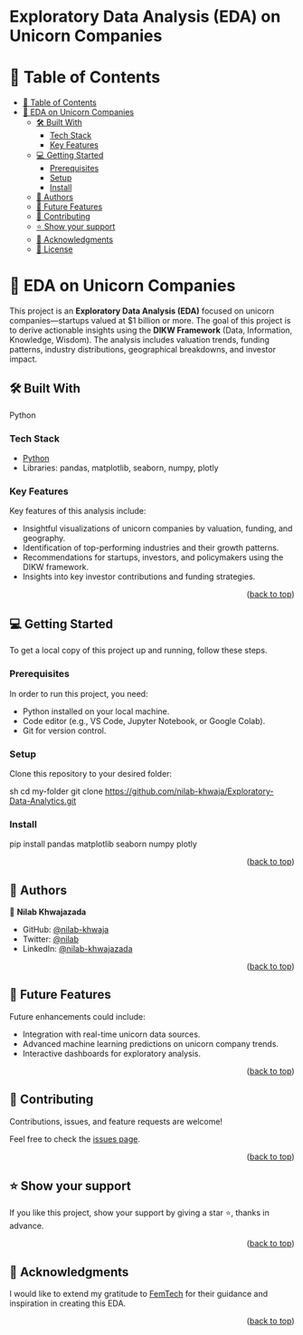 <h1>Exploratory Data Analysis (EDA) on Unicorn Companies</h1>

<a name="readme-top"></a>

<!-- TABLE OF CONTENTS -->

# 📗 Table of Contents

- [📗 Table of Contents](#-table-of-contents)
- [📖 EDA on Unicorn Companies ](#-eda-on-unicorn-companies-)
  - [🛠 Built With ](#-built-with-)
    - [Tech Stack ](#tech-stack-)
    - [Key Features ](#key-features-)
  - [💻 Getting Started ](#-getting-started-)
    - [Prerequisites](#prerequisites)
    - [Setup](#setup)
    - [Install](#install)
  - [👥 Authors ](#-authors-)
  - [🔭 Future Features ](#-future-features-)
  - [🤝 Contributing ](#-contributing-)
  - [⭐️ Show your support ](#️-show-your-support-)
  - [🙏 Acknowledgments ](#-acknowledgments-)
  - [📝 License ](#-license-)

<!-- PROJECT DESCRIPTION -->

# 📖 EDA on Unicorn Companies <a name="about-project"></a>

This project is an **Exploratory Data Analysis (EDA)** focused on unicorn companies—startups valued at $1 billion or more. The goal of this project is to derive actionable insights using the **DIKW Framework** (Data, Information, Knowledge, Wisdom). The analysis includes valuation trends, funding patterns, industry distributions, geographical breakdowns, and investor impact.

## 🛠 Built With <a name="built-with"></a>
Python

### Tech Stack <a name="tech-stack"></a>

- <a href="https://www.python.org/">Python</a>
- Libraries: pandas, matplotlib, seaborn, numpy, plotly

<!-- Features -->

### Key Features <a name="key-features"></a>

Key features of this analysis include:

- Insightful visualizations of unicorn companies by valuation, funding, and geography.
- Identification of top-performing industries and their growth patterns.
- Recommendations for startups, investors, and policymakers using the DIKW framework.
- Insights into key investor contributions and funding strategies.

<p align="right">(<a href="#readme-top">back to top</a>)</p>

<!-- GETTING STARTED -->

## 💻 Getting Started <a name="getting-started"></a>

To get a local copy of this project up and running, follow these steps.

### Prerequisites

In order to run this project, you need:
- Python installed on your local machine.
- Code editor (e.g., VS Code, Jupyter Notebook, or Google Colab).
- Git for version control.

### Setup

Clone this repository to your desired folder:

sh
  cd my-folder
  git clone https://github.com/nilab-khwaja/Exploratory-Data-Analytics.git

### Install
pip install pandas matplotlib seaborn numpy plotly

<p align="right">(<a href="#readme-top">back to top</a>)</p>

<!-- AUTHORS -->

## 👥 Authors <a name="authors"></a>
 
 👤 **Nilab Khwajazada**

- GitHub: [@nilab-khwaja](https://github.com/nilab-khwaja)
- Twitter: [@nilab](https://x.com/NilabKhwajazada?t=hEkqy2CCNFOIfGtbmD2gLA&s=35)
- LinkedIn: [@nilab-khwajazada](https://www.linkedin.com/in/nilab-khwajazada)


<p align="right">(<a href="#readme-top">back to top</a>)</p>

<!-- FUTURE FEATURES -->

## 🔭 Future Features <a name="future-features"></a>

Future enhancements could include:

- Integration with real-time unicorn data sources.
- Advanced machine learning predictions on unicorn company trends.
- Interactive dashboards for exploratory analysis.

<p align="right">(<a href="#readme-top">back to top</a>)</p>

<!-- CONTRIBUTING -->

## 🤝 Contributing <a name="contributing"></a>

Contributions, issues, and feature requests are welcome!

Feel free to check the [issues page](https://github.com/nilab-khwaja/Exploratory-Data-Analytics/issues).

<p align="right">(<a href="#readme-top">back to top</a>)</p>

<!-- SUPPORT -->

## ⭐️ Show your support <a name="support"></a>

If you like this project, show your support by giving a star ⭐️, thanks in advance.

<p align="right">(<a href="#readme-top">back to top</a>)</p>

<!-- ACKNOWLEDGEMENTS -->

## 🙏 Acknowledgments <a name="acknowledgements"></a>

I would like to extend my gratitude to <a href="[https://www.python.org/](https://femstech.com/www.femstech.com/index.html)" target="_blank">FemTech</a> for their guidance and inspiration in creating this EDA.

<p align="right">(<a href="#readme-top">back to top</a>)</p>




